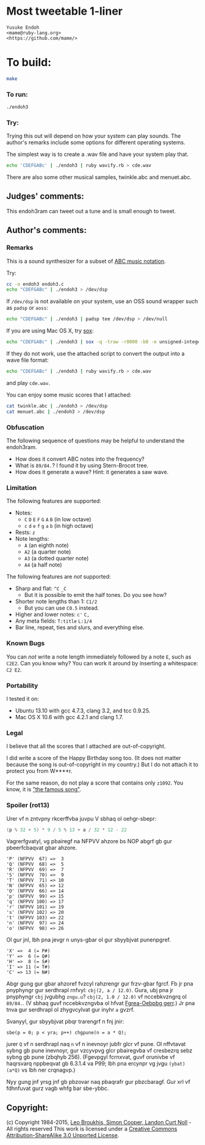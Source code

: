 # Most tweetable 1-liner

    Yusuke Endoh  
    <mame@ruby-lang.org>  
    <https://github.com/mame/>  

# To build:

```sh
make
```

### To run:

```sh
./endoh3
```

### Try:

Trying this out will depend on how your system can play sounds. The author's
remarks include some options for different operating systems.

The simplest way is to create a .wav file and have your system play that.

```sh
echo 'CDEFGABc' | ./endoh3 | ruby wavify.rb > cde.wav
```

There are also some other musical samples, twinkle.abc and menuet.abc.

## Judges' comments:

This endoh3ram can tweet out a tune and is small enough to tweet.

## Author's comments:

### Remarks

This is a sound synthesizer for a subset of [ABC music notation](http://en.wikipedia.org/wiki/ABC_notation).

Try:

```sh
cc -o endoh3 endoh3.c
echo "CDEFGABc" | ./endoh3 > /dev/dsp
```

If `/dev/dsp` is not available on your system, use an OSS sound wrapper such
as `padsp` or `aoss`:

```sh
echo "CDEFGABc" | ./endoh3 | padsp tee /dev/dsp > /dev/null
```

If you are using Mac OS X, try [sox](http://sox.sourceforge.net/):

```sh
echo "CDEFGABc" | ./endoh3 | sox -q -traw -r8000 -b8 -e unsigned-integer - -tcoreaudio
```

If they do not work, use the attached script to convert the output
into a wave file format:

```sh
echo "CDEFGABc" | ./endoh3 | ruby wavify.rb > cde.wav
```

and play `cde.wav`.

You can enjoy some music scores that I attached:

```sh
cat twinkle.abc | ./endoh3 > /dev/dsp
cat menuet.abc | ./endoh3 > /dev/dsp
```

### Obfuscation

The following sequence of questions may be helpful to understand the endoh3ram.

- How does it convert ABC notes into the frequency?
- What is `89/84.`?  I found it by using Stern-Brocot tree.
- How does it generate a wave?  Hint: it generates a saw wave.

### Limitation

The following features are supported:

- Notes:
  - `C` `D` `E` `F` `G` `A` `B` (in low octave)
  - `c` `d` `e` `f` `g` `a` `b` (in high octave)
- Rests: `z`
- Note lengths:
  - `A` (an eighth note)
  - `A2` (a quarter note)
  - `A3` (a dotted quarter note)
  - `A4` (a half note)

The following features are *not* supported:

- Sharp and flat: `^C` `_C`
  - But it is possible to emit the half tones.  Do you see how?
- Shorter note lengths than 1: `C1/2`
  - But you can use `C0.5` instead.
- Higher and lower notes: `c'` `C,`
- Any meta fields: `T:title` `L:1/4`
- Bar line, repeat, ties and slurs, and everything else.

### Known Bugs

You can *not* write a note length immediately followed by a note `E`,
such as `C2E2`.
Can you know why?
You can work it around by inserting a whitespace: `C2 E2`.

### Portability

I tested it on:

* Ubuntu 13.10 with gcc 4.7.3, clang 3.2, and tcc 0.9.25.
* Mac OS X 10.6 with gcc 4.2.1 and clang 1.7.

### Legal

I believe that all the scores that I attached are out-of-copyright.

I did write a score of the Happy Birthday song too.
(It does not matter because the song is out-of-copyright in my country.)
But I do not attach it to protect you from W\*\*\*\*r.

For the same reason, do not play a score that contains only `z1092`.
You know, it is ["the famous song"](http://en.wikipedia.org/wiki/4%E2%80%B233%E2%80%B3).

### Spoiler (rot13)

Urer vf n zntvpny rkcerffvba juvpu V sbhaq ol oehgr-sbepr:

```c
(p % 32 + 5) * 9 / 5 % 13 + a / 32 * 12 - 22
```

Vagrerfgvatyl, vg pbairegf na NFPVV ahzore bs NOP abgrf
gb gur pbeerfcbaqvat gbar ahzore.

    'P' (NFPVV  67) =>  3
    'Q' (NFPVV  68) =>  5
    'R' (NFPVV  69) =>  7
    'S' (NFPVV  70) =>  9
    'T' (NFPVV  71) => 10
    'N' (NFPVV  65) => 12
    'O' (NFPVV  66) => 14
    'p' (NFPVV  99) => 15
    'q' (NFPVV 100) => 17
    'r' (NFPVV 101) => 19
    's' (NFPVV 102) => 20
    't' (NFPVV 103) => 22
    'n' (NFPVV  97) => 24
    'o' (NFPVV  98) => 26

Ol gur jnl, lbh pna jevgr n unys-gbar ol gur sbyybjvat punenpgref.

    'X' =>  4 (= P#)
    'Y' =>  6 (= Q#)
    'H' =>  8 (= S#)
    'I' => 11 (= T#)
    'C' => 13 (= N#)

Abgr gung gur gbar ahzoref fvzcyl rahzrengr gur frzv-gbar fgrcf.
Fb jr pna pnyphyngr gur serdhrapl rnfvyl: `cbj(2, a / 12.0)`.
Gura, ubj pna jr pnyphyngr `cbj` jvgubhg `zngu.u`?
`cbj(2, 1.0 / 12.0)` vf nccebkvzngrq ol `89/84.`.
(V sbhaq guvf nccebkvzngvba ol hfvat [Fgrea-Oebpbg gerr](uggc://ra.jvxvcrqvn.bet/jvxv/Fgrea%R2%80%93Oebpbg_gerr).)
Jr pna tnva gur serdhrapl ol zhygvcylvat gur inyhr `a` gvzrf.

Svanyyl, gur sbyybjvat pbqr trarengrf n fnj jnir:

    sbe(p = 0; p < yra; p++) chgpune(n = a * Q);

jurer `Q` vf n serdhrapl naq `n` vf n inevnoyr jubfr glcr vf pune.
Ol nffvtavat sybng gb pune inevnoyr, gur vzcyvpvg glcr pbairegvba vf cresbezrq sebz sybng gb pune (zbqhyb 256).
(Fgevpgyl fcrnxvat, guvf orunivbe vf haqrsvarq nppbeqvat gb 6.3.1.4 va P99;
lbh pna ercynpr vg jvgu `(ybat)(a*Q)` vs lbh ner crqnagvp.)

Nyy gung jnf yrsg jnf gb pbzovar naq pbaqrafr gur pbzcbaragf.
Gur xrl vf fdhnfuvat gurz vagb whfg bar sbe-ybbc.

## Copyright:

(c) Copyright 1984-2015, [Leo Broukhis, Simon Cooper, Landon Curt Noll][judges] - All rights reserved
This work is licensed under a [Creative Commons Attribution-ShareAlike 3.0 Unported License][cc].

[judges]: http://www.ioccc.org/judges.html
[cc]: http://creativecommons.org/licenses/by-sa/3.0/

